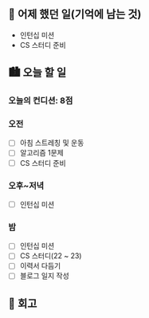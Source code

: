 ## 🌃 어제 했던 일(기억에 남는 것)

- 인턴십 미션
- CS 스터디 준비

## 🏙️ 오늘 할 일

### 오늘의 컨디션: 8점

### 오전

- [ ] 아침 스트레칭 및 운동
- [ ] 알고리즘 1문제
- [ ] CS 스터디 준비

### 오후~저녁

- [ ] 인턴십 미션

### 밤

- [ ] 인턴십 미션
- [ ] CS 스터디(22 ~ 23)
- [ ] 이력서 다듬기
- [ ] 블로그 일지 작성

## 🌆 회고
